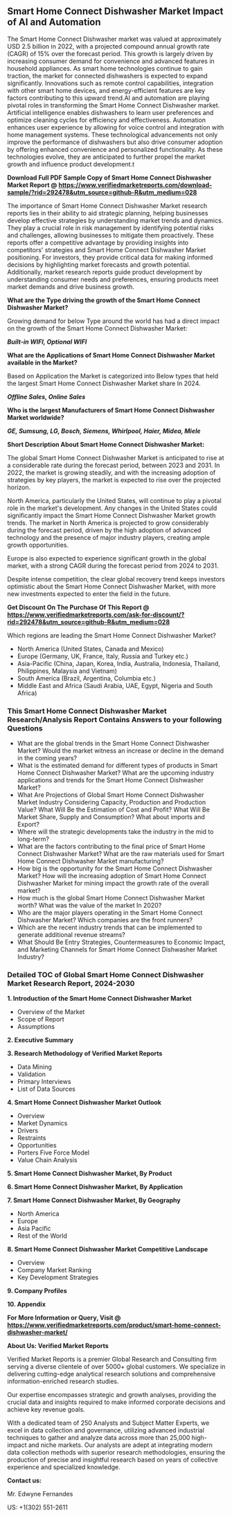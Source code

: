 <h2>Smart Home Connect Dishwasher Market Impact of AI and Automation</h2>The Smart Home Connect Dishwasher market was valued at approximately USD 2.5 billion in 2022, with a projected compound annual growth rate (CAGR) of 15% over the forecast period. This growth is largely driven by increasing consumer demand for convenience and advanced features in household appliances. As smart home technologies continue to gain traction, the market for connected dishwashers is expected to expand significantly. Innovations such as remote control capabilities, integration with other smart home devices, and energy-efficient features are key factors contributing to this upward trend.AI and automation are playing pivotal roles in transforming the Smart Home Connect Dishwasher market. Artificial intelligence enables dishwashers to learn user preferences and optimize cleaning cycles for efficiency and effectiveness. Automation enhances user experience by allowing for voice control and integration with home management systems. These technological advancements not only improve the performance of dishwashers but also drive consumer adoption by offering enhanced convenience and personalized functionality. As these technologies evolve, they are anticipated to further propel the market growth and influence product development.t</p><p id="" class=""><strong>Download Full PDF Sample Copy of Smart Home Connect Dishwasher Market Report @ <a href="https://www.verifiedmarketreports.com/download-sample/?rid=292478&utm_source=github-R&utm_medium=028" target="_blank">https://www.verifiedmarketreports.com/download-sample/?rid=292478&utm_source=github-R&utm_medium=028</a></strong></p><p>The importance of&nbsp;Smart Home Connect Dishwasher Market research reports lies in their ability to aid strategic planning, helping businesses develop effective strategies by understanding market trends and dynamics. They play a crucial role in risk management by identifying potential risks and challenges, allowing businesses to mitigate them proactively. These reports offer a competitive advantage by providing insights into competitors' strategies and Smart Home Connect Dishwasher Market positioning. For investors, they provide critical data for making informed decisions by highlighting market forecasts and growth potential. Additionally, market research reports guide product development by understanding consumer needs and preferences, ensuring products meet market demands and drive business growth.</p><p><strong>What are the&nbsp;Type driving the growth of the Smart Home Connect Dishwasher Market?</strong></p><p id="" class="">Growing demand for below Type around the world has had a direct impact on the growth of the Smart Home Connect Dishwasher Market:</p><em><strong>Built-in WIFI, Optional WIFI</strong></em></p><strong>What are the&nbsp;Applications&nbsp;of Smart Home Connect Dishwasher Market available in the Market?</strong></p><p id="" class="">Based on Application the Market is categorized into Below types that held the largest Smart Home Connect Dishwasher Market share In 2024.</p><em><strong>Offline Sales, Online Sales</strong></em></p><strong>Who is the largest Manufacturers of Smart Home Connect Dishwasher Market worldwide?</strong></p><p><em><strong>GE, Sumsung, LG, Bosch, Siemens, Whirlpool, Haier, Midea, Miele</strong></em></p><p id="" class=""><strong>Short Description About Smart Home Connect Dishwasher Market:</strong></p><p>The global Smart Home Connect Dishwasher Market is anticipated to rise at a considerable rate during the forecast period, between 2023 and 2031. In 2022, the market is growing steadily, and with the increasing adoption of strategies by key players, the market is expected to rise over the projected horizon.</p><p>North America, particularly the United States, will continue to play a pivotal role in the market's development. Any changes in the United States could significantly impact the Smart Home Connect Dishwasher Market growth trends. The market in North America is projected to grow considerably during the forecast period, driven by the high adoption of advanced technology and the presence of major industry players, creating ample growth opportunities.</p><p>Europe is also expected to experience significant growth in the global market, with a strong CAGR during the forecast period from 2024 to 2031.</p><p>Despite intense competition, the clear global recovery trend keeps investors optimistic about the Smart Home Connect Dishwasher Market, with more new investments expected to enter the field in the future.</p><p id="" class=""><strong>Get Discount On The Purchase Of This Report @ <a href="https://www.verifiedmarketreports.com/ask-for-discount/?rid=292478&utm_source=github-R&utm_medium=028" target="_blank">https://www.verifiedmarketreports.com/ask-for-discount/?rid=292478&utm_source=github-R&utm_medium=028</a></strong></p>Which regions are leading the Smart Home Connect Dishwasher Market?</p><ul><li>North America (United States, Canada and Mexico)</li><li>Europe (Germany, UK, France, Italy, Russia and Turkey etc.)</li><li>Asia-Pacific (China, Japan, Korea, India, Australia, Indonesia, Thailand, Philippines, Malaysia and Vietnam)</li><li>South America (Brazil, Argentina, Columbia etc.)</li><li>Middle East and Africa (Saudi Arabia, UAE, Egypt, Nigeria and South Africa)</li></ul><h3 id="" class="">This Smart Home Connect Dishwasher Market Research/Analysis Report Contains Answers to your following Questions</h3><ul><li>What are the global trends in the Smart Home Connect Dishwasher Market? Would the market witness an increase or decline in the demand in the coming years?</li><li>What is the estimated demand for different types of products in Smart Home Connect Dishwasher Market? What are the upcoming industry applications and trends for the Smart Home Connect Dishwasher Market?</li><li>What Are Projections of Global Smart Home Connect Dishwasher Market Industry Considering Capacity, Production and Production Value? What Will Be the Estimation of Cost and Profit? What Will Be Market Share, Supply and Consumption? What about imports and Export?</li><li>Where will the strategic developments take the industry in the mid to long-term?</li><li>What are the factors contributing to the final price of Smart Home Connect Dishwasher Market? What are the raw materials used for Smart Home Connect Dishwasher Market manufacturing?</li><li>How big is the opportunity for the Smart Home Connect Dishwasher Market? How will the increasing adoption of Smart Home Connect Dishwasher Market for mining impact the growth rate of the overall market?</li><li>How much is the global Smart Home Connect Dishwasher Market worth? What was the value of the market In 2020?</li><li>Who are the major players operating in the Smart Home Connect Dishwasher Market? Which companies are the front runners?</li><li>Which are the recent industry trends that can be implemented to generate additional revenue streams?</li><li>What Should Be Entry Strategies, Countermeasures to Economic Impact, and Marketing Channels for Smart Home Connect Dishwasher Market Industry?</li></ul><h3 id="" class="">Detailed TOC of Global Smart Home Connect Dishwasher Market Research Report, 2024-2030</h3><p id="" class=""><strong>1. Introduction of the Smart Home Connect Dishwasher Market</strong></p><ul><li>Overview of the Market</li><li>Scope of Report</li><li>Assumptions</li></ul><p id="" class=""><strong>2. Executive Summary</strong></p><p id="" class=""><strong>3. Research Methodology of Verified Market Reports</strong></p><ul><li>Data Mining</li><li>Validation</li><li>Primary Interviews</li><li>List of Data Sources</li></ul><p id="" class=""><strong>4. Smart Home Connect Dishwasher Market Outlook</strong></p><ul><li>Overview</li><li>Market Dynamics</li><li>Drivers</li><li>Restraints</li><li>Opportunities</li><li>Porters Five Force Model</li><li>Value Chain Analysis</li></ul><p id="" class=""><strong>5. Smart Home Connect Dishwasher Market, By Product</strong></p><p id="" class=""><strong>6. Smart Home Connect Dishwasher Market, By Application</strong></p><p id="" class=""><strong>7. Smart Home Connect Dishwasher Market, By Geography</strong></p><ul><li>North America</li><li>Europe</li><li>Asia Pacific</li><li>Rest of the World</li></ul><p id="" class=""><strong>8. Smart Home Connect Dishwasher Market Competitive Landscape</strong></p><ul><li>Overview</li><li>Company Market Ranking</li><li>Key Development Strategies</li></ul><p id="" class=""><strong>9. Company Profiles</strong></p><p id="" class=""><strong>10. Appendix</strong></p><p id="" class=""><strong>For More Information or Query, Visit @ <a href="https://www.verifiedmarketreports.com/product/smart-home-connect-dishwasher-market/" target="_blank">https://www.verifiedmarketreports.com/product/smart-home-connect-dishwasher-market/</a></strong></p><p id="" class=""><strong>About Us: Verified Market Reports</strong></p><p id="" class="">Verified Market Reports is a premier Global Research and Consulting firm serving a diverse clientele of over 5000+ global customers. We specialize in delivering cutting-edge analytical research solutions and comprehensive information-enriched research studies.</p><p id="" class="">Our expertise encompasses strategic and growth analyses, providing the crucial data and insights required to make informed corporate decisions and achieve key revenue goals.</p><p id="" class="">With a dedicated team of 250 Analysts and Subject Matter Experts, we excel in data collection and governance, utilizing advanced industrial techniques to gather and analyze data across more than 25,000 high-impact and niche markets. Our analysts are adept at integrating modern data collection methods with superior research methodologies, ensuring the production of precise and insightful research based on years of collective experience and specialized knowledge.</p><p id="" class=""><strong>Contact us:</strong></p><p id="" class="">Mr. Edwyne Fernandes</p><p id="" class="">US: +1(302) 551-2611</p>